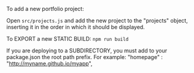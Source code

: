 To add a new portfolio project:

Open `src/projects.js` and add the new project to the "projects" object, inserting it in the order in which it should be displayed.


To EXPORT a new STATIC BUILD:
`npm run build`


If you are deploying to a SUBDIRECTORY, you must add to your package.json the root path prefix. For example:
"homepage" : "http://myname.github.io/myapp",